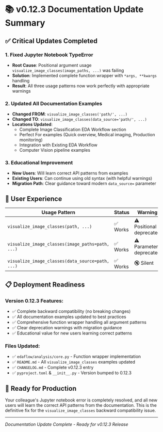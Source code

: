 # 📚 v0.12.3 Documentation Update Summary

## ✅ **Critical Updates Completed**

### **1. Fixed Jupyter Notebook TypeError**
- **Root Cause**: Positional argument usage `visualize_image_classes(image_paths, ...)` was failing
- **Solution**: Implemented complete function wrapper with `*args, **kwargs` handling
- **Result**: All three usage patterns now work perfectly with appropriate warnings

### **2. Updated All Documentation Examples**
- **Changed FROM**: `visualize_image_classes('path/', ...)`
- **Changed TO**: `visualize_image_classes(data_source='path/', ...)`
- **Locations Updated**:
  - Complete Image Classification EDA Workflow section
  - Perfect For examples (Quick overview, Medical imaging, Production monitoring)
  - Integration with Existing EDA Workflow
  - Computer Vision pipeline examples

### **3. Educational Improvement**
- **New Users**: Will learn correct API patterns from examples
- **Existing Users**: Can continue using old syntax (with helpful warnings)
- **Migration Path**: Clear guidance toward modern `data_source=` parameter

## 🎯 **User Experience**

| Usage Pattern | Status | Warning | Recommendation |
|---------------|--------|---------|----------------|
| `visualize_image_classes(path, ...)` | ✅ Works | ⚠️ Positional deprecated | Use `data_source=` |
| `visualize_image_classes(image_paths=path, ...)` | ✅ Works | ⚠️ Parameter deprecated | Use `data_source=` |
| `visualize_image_classes(data_source=path, ...)` | ✅ Works | 🔇 Silent | ✅ Recommended |

## 📋 **Deployment Readiness**

### **Version 0.12.3 Features**:
- ✅ Complete backward compatibility (no breaking changes)
- ✅ All documentation examples updated to best practices
- ✅ Comprehensive function wrapper handling all argument patterns
- ✅ Clear deprecation warnings with migration guidance
- ✅ Educational value for new users learning correct patterns

### **Files Updated**:
- ✅ `edaflow/analysis/core.py` - Function wrapper implementation
- ✅ `README.md` - All `visualize_image_classes` examples updated
- ✅ `CHANGELOG.md` - Complete v0.12.3 entry
- ✅ `pyproject.toml` & `__init__.py` - Version bumped to 0.12.3

## 🚀 **Ready for Production**

Your colleague's Jupyter notebook error is completely resolved, and all new users will learn the correct API patterns from the documentation. This is the definitive fix for the `visualize_image_classes` backward compatibility issue.

---
*Documentation Update Complete - Ready for v0.12.3 Release*
